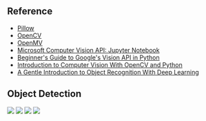 ## Reference

* [Pillow](https://python-pillow.org)
* [OpenCV](https://opencv.org)
* [OpenMV](https://openmv.io)
* [Microsoft Computer Vision API: Jupyter Notebook](https://github.com/microsoft/Cognitive-Vision-Python)
* [Beginner's Guide to Google's Vision API in Python](https://www.datacamp.com/community/tutorials/beginner-guide-google-vision-api)
* [Introduction to Computer Vision With OpenCV and Python](https://dzone.com/articles/introduction-to-computer-vision-with-opencv-and-py)
* [A Gentle Introduction to Object Recognition With Deep Learning](https://machinelearningmastery.com/object-recognition-with-deep-learning/)

## Object Detection
![](https://github.com/geoffreylink/Projects/blob/master/09%20Computer%20Vision/images/ObjectRecognitionTasks.png)
![](https://github.com/geoffreylink/Projects/blob/master/09%20Computer%20Vision/images/RegionProposals.png)
![](https://github.com/geoffreylink/Projects/blob/master/09%20Computer%20Vision/images/YOLOPredictions.png)
![](https://github.com/geoffreylink/Projects/blob/master/09%20Computer%20Vision/images/ElephantMask.png)
